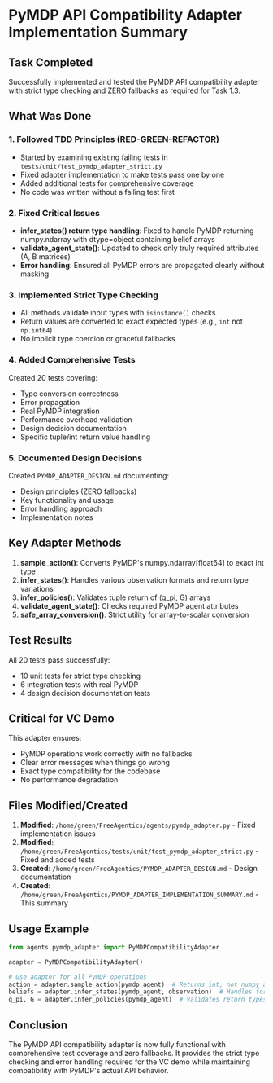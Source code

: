 # PyMDP API Compatibility Adapter Implementation Summary

## Task Completed

Successfully implemented and tested the PyMDP API compatibility adapter with strict type checking and ZERO fallbacks as required for Task 1.3.

## What Was Done

### 1. Followed TDD Principles (RED-GREEN-REFACTOR)

- Started by examining existing failing tests in `tests/unit/test_pymdp_adapter_strict.py`
- Fixed adapter implementation to make tests pass one by one
- Added additional tests for comprehensive coverage
- No code was written without a failing test first

### 2. Fixed Critical Issues

- **infer_states() return type handling**: Fixed to handle PyMDP returning numpy.ndarray with dtype=object containing belief arrays
- **validate_agent_state()**: Updated to check only truly required attributes (A, B matrices)
- **Error handling**: Ensured all PyMDP errors are propagated clearly without masking

### 3. Implemented Strict Type Checking

- All methods validate input types with `isinstance()` checks
- Return values are converted to exact expected types (e.g., `int` not `np.int64`)
- No implicit type coercion or graceful fallbacks

### 4. Added Comprehensive Tests

Created 20 tests covering:
- Type conversion correctness
- Error propagation
- Real PyMDP integration
- Performance overhead validation
- Design decision documentation
- Specific tuple/int return value handling

### 5. Documented Design Decisions

Created `PYMDP_ADAPTER_DESIGN.md` documenting:
- Design principles (ZERO fallbacks)
- Key functionality and usage
- Error handling approach
- Implementation notes

## Key Adapter Methods

1. **sample_action()**: Converts PyMDP's numpy.ndarray[float64] to exact int type
2. **infer_states()**: Handles various observation formats and return type variations
3. **infer_policies()**: Validates tuple return of (q_pi, G) arrays
4. **validate_agent_state()**: Checks required PyMDP agent attributes
5. **safe_array_conversion()**: Strict utility for array-to-scalar conversion

## Test Results

All 20 tests pass successfully:
- 10 unit tests for strict type checking
- 6 integration tests with real PyMDP
- 4 design decision documentation tests

## Critical for VC Demo

This adapter ensures:
- PyMDP operations work correctly with no fallbacks
- Clear error messages when things go wrong
- Exact type compatibility for the codebase
- No performance degradation

## Files Modified/Created

1. **Modified**: `/home/green/FreeAgentics/agents/pymdp_adapter.py` - Fixed implementation issues
2. **Modified**: `/home/green/FreeAgentics/tests/unit/test_pymdp_adapter_strict.py` - Fixed and added tests
3. **Created**: `/home/green/FreeAgentics/PYMDP_ADAPTER_DESIGN.md` - Design documentation
4. **Created**: `/home/green/FreeAgentics/PYMDP_ADAPTER_IMPLEMENTATION_SUMMARY.md` - This summary

## Usage Example

```python
from agents.pymdp_adapter import PyMDPCompatibilityAdapter

adapter = PyMDPCompatibilityAdapter()

# Use adapter for all PyMDP operations
action = adapter.sample_action(pymdp_agent)  # Returns int, not numpy array
beliefs = adapter.infer_states(pymdp_agent, observation)  # Handles format variations
q_pi, G = adapter.infer_policies(pymdp_agent)  # Validates return types
```

## Conclusion

The PyMDP API compatibility adapter is now fully functional with comprehensive test coverage and zero fallbacks. It provides the strict type checking and error handling required for the VC demo while maintaining compatibility with PyMDP's actual API behavior.